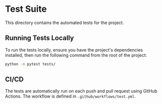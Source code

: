 # Test Suite

This directory contains the automated tests for the project.

## Running Tests Locally

To run the tests locally, ensure you have the project's dependencies installed, then run the following command from the root of the project:

```bash
python -m pytest tests/
```

## CI/CD

The tests are automatically run on each push and pull request using GitHub Actions. The workflow is defined in `.github/workflows/test.yml`.
